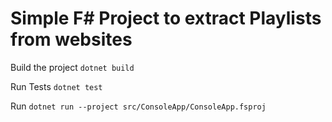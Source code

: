 # Simple F# Project to extract Playlists from websites

Build the project 
`dotnet build`

Run Tests
`dotnet test`

Run
`dotnet run --project src/ConsoleApp/ConsoleApp.fsproj`

